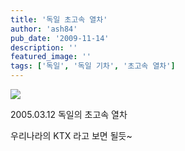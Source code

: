 ```yaml
---
title: '독일 초고속 열차'
author: 'ash84'
pub_date: '2009-11-14'
description: ''
featured_image: ''
tags: ['독일', '독일 기차', '초고속 열차']
---
```



![](http://ash84.net/wp-content/uploads/1/cfile25.uf.1578A4014AFE080EA95775.JPG)

2005.03.12 독일의 초고속 열차

우리나라의 KTX 라고 보면 될듯~



